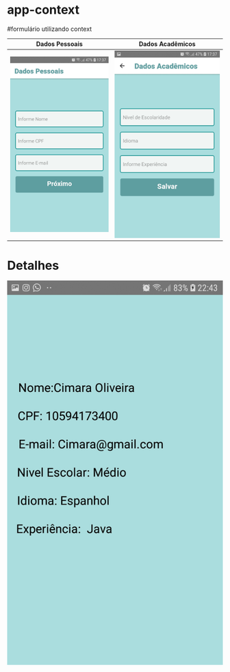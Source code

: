 # app-context
#formulário utilizando context




 Dados Pessoais            |    Dados Acadêmicos 
:-------------------------:|:-------------------------: 
![](https://github.com/CimaraOliveira/app-context/blob/main/Screenshot_20210813-173712_aulaContext%5B1%5D.jpg)  |  ![](https://github.com/CimaraOliveira/app-context/blob/main/Screenshot_20210813-173716_aulaContext%5B1%5D.jpg)

# Detalhes

![](https://github.com/CimaraOliveira/app-context/blob/main/Screenshot_20210811-224322_appContext%5B1%5D.jpg)


